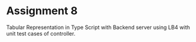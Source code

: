 # Assignment 8

Tabular Representation in Type Script with Backend server using LB4 with unit test cases of controller.


